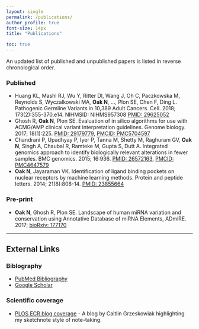 ```yaml
---
layout: single
permalink: /publications/
author_profile: true
font-size: 14px
title: "Publications"

toc: true
---
```

An updated list of published and unpublished papers is listed in reverse chronological order.

### Published

- Huang KL, Mashl RJ, Wu Y, Ritter DI, Wang J, Oh C, Paczkowska M, Reynolds S, Wyczalkowski MA, **Oak N**, ..., Plon SE, Chen F, Ding L. Pathogenic Germline Variants in 10,389 Adult Cancers. Cell. 2018; 173(2):355-370.e14. NIHMSID: NIHMS957308 [PMID: 29625052](https://www.ncbi.nlm.nih.gov/pubmed/29625052)
- Ghosh R, **Oak N**, Plon SE. Evaluation of in silico algorithms for use with ACMG/AMP clinical variant interpretation guidelines. Genome biology. 2017; 18(1):225. [PMID: 29179779](https://www.ncbi.nlm.nih.gov/pubmed/29179779), [PMCID: PMC5704597](https://www.ncbi.nlm.nih.gov/pmc/articles/PMC5704597/)
- Chandrani P, Upadhyay P, Iyer P, Tanna M, Shetty M, Raghuram GV, **Oak N**, Singh A,  Chaubal R, Ramteke M, Gupta S, Dutt A. Integrated genomics approach to identify biologically relevant alterations in fewer samples. BMC genomics. 2015; 16:936. [PMID: 26572163](https://www.ncbi.nlm.nih.gov/pubmed/26572163), [PMCID: PMC4647579](https://www.ncbi.nlm.nih.gov/pmc/articles/PMC4647579/)
- **Oak N**, Jayaraman VK. Identification of ligand binding pockets on nuclear receptors by machine learning methods. Protein and peptide letters. 2014; 21(8):808-14. [PMID: 23855664](https://www.ncbi.nlm.nih.gov/pubmed/23855664)

### Pre-print

- **Oak N**, Ghosh R, Plon SE. Landscape of human miRNA variation and conservation using Annotative Database of miRNA Elements, ADmiRE. 2017; [bioRxiv: 177170](https://www.biorxiv.org/content/early/2017/08/16/177170)


---

## External Links

### Biblography

- [PubMed Bibliography](https://www.ncbi.nlm.nih.gov/sites/myncbi/1jQDtZLm9on5T/bibliography/40122621/public/?sort=date&direction=ascending)
- [Google Scholar](https://scholar.google.com/citations?user=oE-Da48AAAAJ&hl=en)

### Scientific coverage

- [PLOS ECR blog coverage](http://blogs.plos.org/thestudentblog/2017/01/31/the-art-of-selling-science-presenting-an-engaging-scientific-talk/) - A blog by Caitlin Grzeskowiak highlighting my sketchnote style of note-taking.


